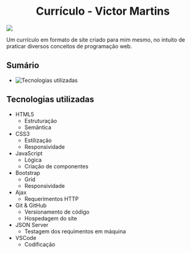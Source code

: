 <h1 align="center"> Currículo - Victor Martins </h1>
<img src="https://img.shields.io/github/stars/VictorM-Coder/CV-victor-martins">

Um currículo em formato de site criado para mim mesmo, no intuito de praticar diversos conceitos de programação web.

## Sumário

* ![Tecnologias utilizadas](##Tecnologias-utilizadas)

## Tecnologias utilizadas
* HTML5
  * Estruturação
  * Semântica
* CSS3
  * Estilização
  * Responsividade
* JavaScript
  * Lógica
  * Criação de componentes
* Bootstrap
  * Grid
  * Responsividade
* Ajax
  * Requerimentos HTTP
* Git & GitHub
  * Versionamento de código
  * Hospedagem do site
* JSON Server
  * Testagem dos requimentos em máquina
* VSCode
  * Codificação
